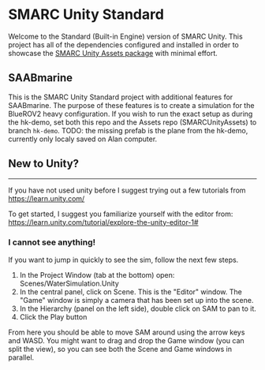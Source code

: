 # SMARC Unity Standard

Welcome to the Standard (Built-in Engine) version of SMARC Unity.
This project has all of the dependencies configured and installed in order to showcase the [SMARC Unity Assets package](https://github.com/martkartasev/SMARCUnityAssets) with minimal effort.

## SAABmarine

This is the SMARC Unity Standard project with additional features for SAABmarine. The purpose of these features is to create a simulation for the BlueROV2 heavy configuration. If you wish to run the exact setup as during the hk-demo, set both this repo and the Assets repo (SMARCUnityAssets) to branch `hk-demo`. TODO: the missing prefab is the plane from the hk-demo, currently only localy saved on Alan computer.

## New to Unity?

------

If you have not used unity before I suggest trying out a few tutorials from https://learn.unity.com/

To get started, I suggest you familiarize yourself with the editor from: https://learn.unity.com/tutorial/explore-the-unity-editor-1#

### I cannot see anything!

If you want to jump in quickly to see the sim, follow the next few steps.

1. In the Project Window (tab at the bottom) open: Scenes/WaterSimulation.Unity
2. In the central panel, click on Scene. This is the "Editor" window. The "Game" window is simply a camera that has been set up into the scene.
3. In the Hierarchy (panel on the left side), double click on SAM to pan to it.
4. Click the Play button

From here you should be able to move SAM around using the arrow keys and WASD. You might want to drag and drop the Game window (you can split the view), so you can see both the Scene and Game windows in parallel.
